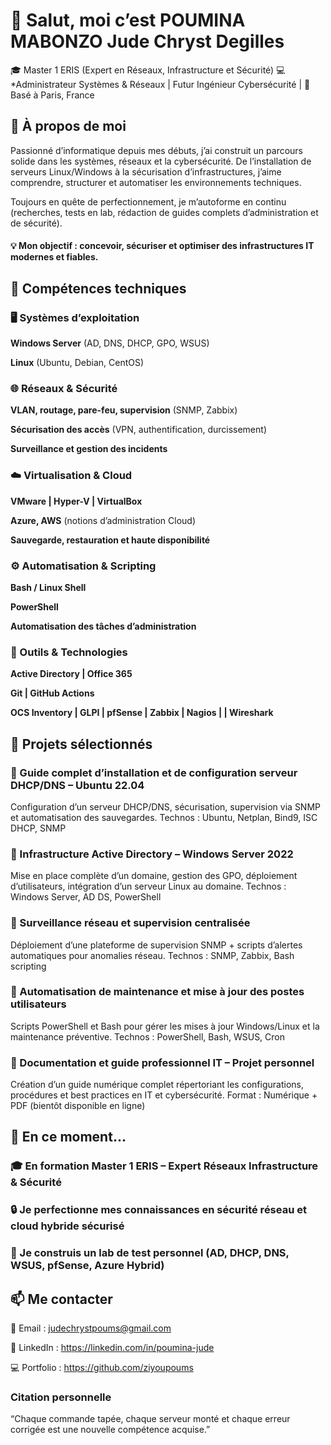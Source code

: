 # 👋 Salut, moi c’est POUMINA MABONZO Jude Chryst Degilles

🎓 Master 1 ERIS (Expert en Réseaux, Infrastructure et Sécurité)
💻 *Administrateur Systèmes & Réseaux | Futur Ingénieur Cybersécurité |
📍 Basé à Paris, France

## 🚀 À propos de moi

Passionné d’informatique depuis mes débuts, j’ai construit un parcours solide dans les systèmes, réseaux et la cybersécurité.
De l’installation de serveurs Linux/Windows à la sécurisation d’infrastructures, j’aime comprendre, structurer et automatiser les environnements techniques.

Toujours en quête de perfectionnement, je m’autoforme en continu (recherches, tests en lab, rédaction de guides complets d’administration et de sécurité).

#### 💡 Mon objectif : concevoir, sécuriser et optimiser des infrastructures IT modernes et fiables.

## 🧠 Compétences techniques
### 🖥️ Systèmes d’exploitation

**Windows Server** (AD, DNS, DHCP, GPO, WSUS)

**Linux** (Ubuntu, Debian, CentOS)


### 🌐 Réseaux & Sécurité

**VLAN, routage, pare-feu, supervision** (SNMP, Zabbix)

**Sécurisation des accès** (VPN, authentification, durcissement)

**Surveillance et gestion des incidents**

### ☁️ Virtualisation & Cloud

**VMware | Hyper-V | VirtualBox**

**Azure, AWS** (notions d’administration Cloud)

**Sauvegarde, restauration et haute disponibilité**

### ⚙️ Automatisation & Scripting

**Bash / Linux Shell**

**PowerShell**

**Automatisation des tâches d’administration**

### 🧰 Outils & Technologies

**Active Directory | Office 365**

**Git | GitHub Actions**

**OCS Inventory | GLPI | pfSense | Zabbix | Nagios | | Wireshark**

## 🧩 Projets sélectionnés

### 🔹 Guide complet d’installation et de configuration serveur DHCP/DNS – Ubuntu 22.04

Configuration d’un serveur DHCP/DNS, sécurisation, supervision via SNMP et automatisation des sauvegardes.
Technos : Ubuntu, Netplan, Bind9, ISC DHCP, SNMP

### 🔹 Infrastructure Active Directory – Windows Server 2022

Mise en place complète d’un domaine, gestion des GPO, déploiement d’utilisateurs, intégration d’un serveur Linux au domaine.
Technos : Windows Server, AD DS, PowerShell

### 🔹 Surveillance réseau et supervision centralisée

Déploiement d’une plateforme de supervision SNMP + scripts d’alertes automatiques pour anomalies réseau.
Technos : SNMP, Zabbix, Bash scripting

### 🔹 Automatisation de maintenance et mise à jour des postes utilisateurs

Scripts PowerShell et Bash pour gérer les mises à jour Windows/Linux et la maintenance préventive.
Technos : PowerShell, Bash, WSUS, Cron

### 🔹 Documentation et guide professionnel IT – Projet personnel

Création d’un guide numérique complet répertoriant les configurations, procédures et best practices en IT et cybersécurité.
Format : Numérique + PDF (bientôt disponible en ligne)

## 🌱 En ce moment...

### 🎓 En formation Master 1 ERIS – Expert Réseaux Infrastructure & Sécurité

### 🔒 Je perfectionne mes connaissances en sécurité réseau et cloud hybride sécurisé

### 🧪 Je construis un lab de test personnel (AD, DHCP, DNS, WSUS, pfSense, Azure Hybrid)

## 📫 Me contacter

📧 Email : judechrystpoums@gmail.com

💼 LinkedIn : https://linkedin.com/in/poumina-jude

💻 Portfolio : https://github.com/ziyoupoums

### Citation personnelle

“Chaque commande tapée, chaque serveur monté et chaque erreur corrigée est une nouvelle compétence acquise.”
